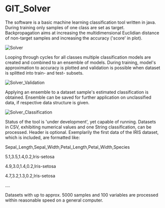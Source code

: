 # GIT_Solver
 The software is a basic machine learning classification tool written in java. During training only samples of one class are set as target. Backpropagation aims at increasing the multidimensional Euclidian distance of non-target samples and increasing the accuracy ('score' in plot).
 
![Solver](https://github.com/dsandersGit/GIT_Solver/assets/140900940/16945d0b-ccca-4f52-b66f-455cec2bd1e2)


Looping through cycles for all classes multiple classification models are created and combined to an ensemble of models. 
During training, model's approximation to accuracy is plotted and validation is possible when dataset is splitted into train- and test- subsets. 

![Solver_Validation](https://github.com/dsandersGit/GIT_Solver/assets/140900940/1dea8a4b-45b7-4aba-8406-2fad58b1f0cc)


Applying an ensemble to a dataset sample's estimated classification is obtained. Ensemble can be saved for further application on unclassified data, if respective data structure is given.

![Solver_Classification](https://github.com/dsandersGit/GIT_Solver/assets/140900940/78912c34-c7df-474c-a465-48f82b564321)


Status of the tool is 'under development', yet capable of running. 
Datasets in CSV, exhibiting numerical values and one String classification, can be processed. Header is optional. Exemplarily the first data of the IRIS dataset, which is included, are formatted like:

Sepal_Length,Sepal_Width,Petal_Length,Petal_Width,Species

5.1,3.5,1.4,0.2,Iris-setosa

4.9,3.0,1.4,0.2,Iris-setosa

4.7,3.2,1.3,0.2,Iris-setosa

....

Datasets with up to approx. 5000 samples and 100 variables are processed within reasonable speed on a general computer. 

